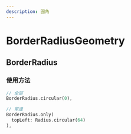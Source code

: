 ```yaml
---
description: 圓角
---
```


# BorderRadiusGeometry

## BorderRadius

### 使用方法

```dart
// 全部
BorderRadius.circular(0),

// 單邊
BorderRadius.only(
  topLeft: Radius.circular(64)
),
```



